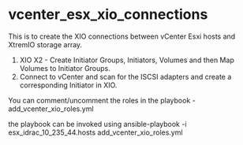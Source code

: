 # vcenter_esx_xio_connections

This is to create the XIO connections between vCenter Esxi hosts and XtremIO storage array.

1. XIO X2 - Create Initiator Groups, Initiators, Volumes and then Map Volumes to Initiator Groups.
2. Connect to vCenter and scan for the ISCSI adapters and create a corresponding Initiator in XIO.

You can comment/uncomment the roles in the playbook - add_vcenter_xio_roles.yml

the playbook can be invoked using ansible-playbook -i esx_idrac_10_235_44.hosts add_vcenter_xio_roles.yml
